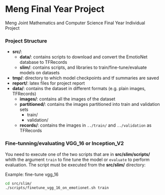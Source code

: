 # Meng Final Year Project
Meng Joint Mathematics and Computer Science Final Year Individual Project

### Project Structure

* __src/__: 
  * __data/__: contains scripts to download and convert the EmotioNet database to TFRecords
  * __slim/__: contains scripts, and libraries to train/fine-tune/evaluate models on datasets
* __tmp/__: directory to which model checkpoints and tf summaries are saved
* __report/__: latex files for project report
* __data/__: contains the dataset in different formats (e.g. plain images, TFRecords)
  * __images/__: contains all the images of the dataset
  * __partitioned/__: contains the images partitioned into train and validation sets
    * train/
    * validation/
  * __records/__: contains the images in `../train/` and `../validation` as TFRecords

### Fine-tunning/evaluating VGG_16 or Inception_V2
You need to execute one of the two scripts that are in __src/slim/scripts/__ whith the argument `train` to fine tune the model
or `evaluate` to perform evaluation. The script must be executed from the  __src/slim/__ directory:

Example: fine-tune vgg_16
```bash
cd src/slim/
./scripts/finetune_vgg_16_on_emotionet.sh train
```
